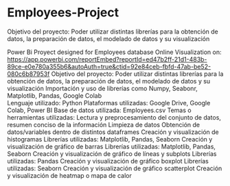 # Employees-Project
Objetivo del proyecto: Poder utilizar distintas librerías para la obtención de datos, la preparación de datos, el modelado de datos y su visualización 

Power Bi Proyect designed for Employees database
Online Visualization on: https://app.powerbi.com/reportEmbed?reportId=ed47b2ff-21d1-483b-89ce-e0e780a355b6&autoAuth=true&ctid=92e84ceb-fbfd-47ab-be52-080c6b87953f
Objetivo del proyecto: Poder utilizar distintas librerías para la obtención de datos, la preparación de datos, el modelado de datos y su visualización 
Importación y uso de librerías como Numpy, Seabonr, Matplotlib, Pandas, Google Colab  
Lenguaje utilizado: Python 
Plataformas utilizadas: Google Drive, Google Colab, Power BI 
Base de datos utilizada: Employees.csv 
Temas o herramientas utilizadas:
Lectura y preprocesamiento del conjunto de datos, resumen conciso de la información 
Limpieza de datos
Obtención de datos/variables dentro de distintos dataframes
Creación y visualización de histogramas
Librerías utilizadas: Matplotlib, Pandas, Seaborn
Creación y visualización de gráfico de barras
Librerías utilizadas: Matplotlib, Pandas, Seaborn
Creación y visualización de gráfico de líneas y subplots
Librerías utilizadas: Pandas
Creación y visualización de gráfico boxplot
Librerías utilizadas: Seaborn
Creación y visualización de gráfico scatterplot
Creación y visualización de heatmap o mapa de calor
